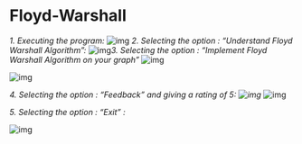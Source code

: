 # Floyd-Warshall

*1. Executing the program:*
![img](https://lh4.googleusercontent.com/RiAjz1-A0GDBpUTtAzmH44cce2_wB8-tGi4T7ROubur488FujQBY6Zfxo_2mbxfrXttWoqzmHPUXomPkNRvbdr5mid_NgRmnZGD6Mow-884Yq0zeSEGDMtNCOSkLJoP2W0DLZ5dW)
*2. Selecting the option : “Understand Floyd Warshall Algorithm”:*
![img](https://lh5.googleusercontent.com/c-MebJYQOQoDoTS2usjN5_Wr5DV4xsIZOMqSe-2maULBtmVFswV21EbZX3FLqv2UoEIY-Cti2rPNf-jZC2HKoKF7STPOyBH3bKWHRszkuLiIkqEQeykT_UjbLmuy38-xJ5CtT7H4)*3. Selecting the option : “Implement Floyd Warshall Algorithm on your graph”*
![img](https://lh3.googleusercontent.com/Cc9gk7cu4LoqYOu9bsc67VKp3xXTWqdAckKMYdKmayFI2mrC_riiSbZo28JIvhnJK_Lkm0blrmN3E-7CjMFR0wVrfXhdPEnWXusLWPN6-sh6BtOTs1NYeTSFnJkhY4xaOaDDwMFH)

![img](https://lh4.googleusercontent.com/ta-95ST5HwPWNrynsfg6P3VYcdP-TqOqNA3SYTWtA7KtLmYBrzgDwkkJzHEPw3BnwX46aSMYBo3t-qE3nXVp4UROIYeVtntbBU7WGnA3NrZ1NX08-X0XobLcM7wJQEpSuR0irxXV)

*4. Selecting the option : “Feedback” and giving a rating of 5:*
*![img](https://lh5.googleusercontent.com/-s6p2QBDzT37E-6l_Uq6HfrmoGYO-4QP_0RBahpMSdi6zEN3x29-AlAJVY5f10UVTjpV0RgNbkxMvdUZJDwOl0vTYobOztKR11mqXlFsKZdq2---fISuYxo5VL3-fmPZ0z4fiRyS)*
![img](https://lh6.googleusercontent.com/aDDBT3xuNtAAAIx2kVBLlUwkC7ECAG1wzzlZTp0jyoh0aVQKXArEmiTQDYMmshHFaUMp_GSt7MWwlBzrlDtqyOPc-i5NYJKEYaM78UQeYoug6i6VMKrSW0518mUl_FyyQhegXf8R)

*5. Selecting the option : “Exit” :*

![img](https://lh6.googleusercontent.com/PzLApLw_szrj6gXut8if1azpZiqof1nTaOS0rbewCwJaG65-Vvq2RrfIGVGcHVi6PJNS8u7C5WL-WpD7t6BZ966RRO5mj2ZyrzSN3TLAIssz7efq6i4qWx8EOkh8pjBu-xsE8_c3)